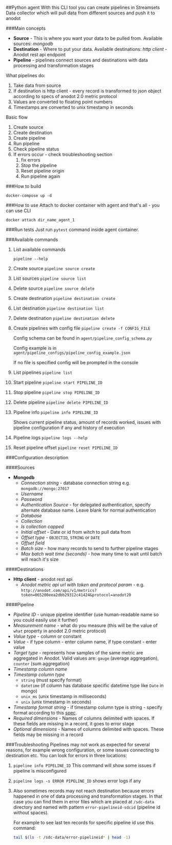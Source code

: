 ##Python agent
With this CLI tool you can create pipelines in Streamsets Data collector which will 
pull data from different sources and push it to anodot

###Main concepts
- **Source** - This is where you want your data to be pulled from. Available sources: *mongodb*
- **Destination** - Where to put your data. Available destinations: *http client* - Anodot rest api endpoint
- **Pipeline** - pipelines connect sources and destinations with data processing and transformation stages

What pipelines do: 

1. Take data from source
2. If destination is http client - every record is transformed to json object according to 
specs of anodot 2.0 metric protocol 
3. Values are converted to floating point numbers
4. Timestamps are converted to unix timestamp in seconds

Basic flow

1. Create source
2. Create destination
3. Create pipeline
4. Run pipeline
5. Check pipeline status
6. If errors occur - check troubleshooting section
    1. fix errors
    2. Stop the pipeline 
    3. Reset pipeline origin
    4. Run pipeline again

###How to build
```
docker-compose up -d
```

###How to use
Attach to docker container with agent and that's all - you can use CLI
```
docker attach dir_name_agent_1
```
    
###Run tests
Just run `pytest` command inside agent container.   
    
###Available commands
1. List available commands 
    ```
    pipeline --help
    ```
2. Create source `pipeline source create`
3. List sources `pipeline source list`
4. Delete source `pipeline source delete`
5. Create destination `pipeline destination create`
6. List destination `pipeline destination list`
7. Delete destination `pipeline destination delete`
8. Create pipelines with config file `pipeline create -f CONFIG_FILE`

    Config schema can be found in `agent/pipeline_config_schema.py`
    
    Config example is in `agent/pipeline_configs/pipeline_config_example.json`
    
    If no file is specified config will be prompted in the console
    
    
9. List pipelines `pipeline list`
10. Start pipeline `pipeline start PIPELINE_ID`
11. Stop pipeline `pipeline stop PIPELINE_ID`
12. Delete pipeline `pipeline delete PIPELINE_ID`
13. Pipeline info `pipeline info PIPELINE_ID`
    
    Shows current pipeline status, amount of records worked, issues with 
    pipeline configuration if any and history of execution
14. Pipeline logs `pipeline logs --help`
15. Reset pipeline offset `pipeline reset PIPELINE_ID`

###Configuration description

####Sources
- **Mongodb**
    - *Connection string* - database connection string e.g. `mongodb://mongo:27017`
    - *Username*
    - *Password*
    - *Authentication Source* - for delegated authentication, specify alternate database name. 
    Leave blank for normal authentication
    - *Database*
    - *Collection*
    - *Is collection capped*
    - *Initial offset* - Date or id from witch to pull data from
    - *Offset type* - `OBJECTID`, `STRING` or  `DATE`
    - *Offset field*
    - *Batch size* - how many records to send to further pipeline stages
    - *Max batch wait time (seconds)* - how many time to wait until batch will reach it's size

####Destinations
- **Http client** - anodot rest api
    - *Anodot metric api url with token and protocol param* - e.g. `http://anodot.com/api/v1/metrics?token=065200eea2dbb29312c41424&protocol=anodot20`
    
####Pipeline
- *Pipeline ID* - unique pipeline identifier (use human-readable name so you could easily use it further) 
- *Measurement name* - what do you measure (this will be the value of `what` property in anodot 2.0 metric protocol)
- *Value type* - column or constant
- *Value* - if type column - enter column name, if type constant - enter value
- *Target type* - represents how samples of the same metric are aggregated in Anodot. Valid values are: 
        `gauge` (average aggregation), `counter` (sum aggregation)
- *Timestamp column name*
- *Timestamp column type*
    - `string` (must specify format)
    - `datetime` (if column has database specific datetime type like `Date` in mongo)
    - `unix_ms` (unix timestamp in milliseconds)
    - `unix` (unix timestamp in seconds)
- *Timestamp format string* - if timestamp column type is string - specify format 
according to this [spec](https://docs.oracle.com/javase/8/docs/api/java/text/SimpleDateFormat.html).
- *Required dimensions* - Names of columns delimited with spaces. 
If these fields are missing in a record, it goes to error stage
- *Optional dimensions* - Names of columns delimited with spaces. These fields may be missing in a record
             

###Troubleshooting
Pipelines may not work as expected for several reasons, for example wrong configuration, 
or some issues connecting to destination etc. You can look for errors in three locations:

1. `pipeline info PIPELINE_ID`
    This command will show some issues if pipeline is misconfigured
2. `pipeline logs -s ERROR PIPELINE_ID`
    shows error logs if any
3. Also sometimes records may not reach destination because errors
happened in one of data processing and transformation stages. In that case you can find them in error 
files which are placed at `/sdc-data` directory and named with pattern `error-pipelineid-sdcid` 
    (pipeline id without spaces). 
    
    For example to see last ten records for specific pipeline id use this command:
    ```bash
    tail $(ls -t /sdc-data/error-pipelineid* | head -1)
    ```
        
    